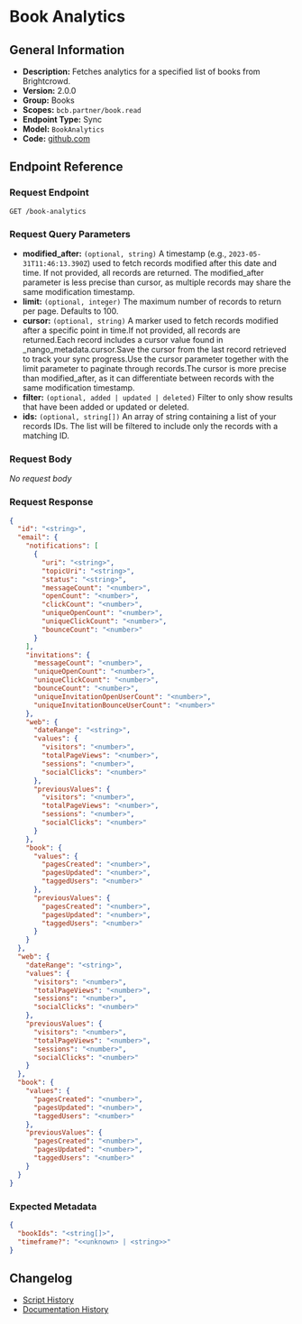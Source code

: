 <!-- BEGIN GENERATED CONTENT -->
# Book Analytics

## General Information

- **Description:** Fetches analytics for a specified list of books from Brightcrowd.
- **Version:** 2.0.0
- **Group:** Books
- **Scopes:** `bcb.partner/book.read`
- **Endpoint Type:** Sync
- **Model:** `BookAnalytics`
- **Code:** [github.com](https://github.com/NangoHQ/integration-templates/tree/main/integrations/brightcrowd/syncs/book-analytics.ts)


## Endpoint Reference

### Request Endpoint

`GET /book-analytics`

### Request Query Parameters

- **modified_after:** `(optional, string)` A timestamp (e.g., `2023-05-31T11:46:13.390Z`) used to fetch records modified after this date and time. If not provided, all records are returned. The modified_after parameter is less precise than cursor, as multiple records may share the same modification timestamp.
- **limit:** `(optional, integer)` The maximum number of records to return per page. Defaults to 100.
- **cursor:** `(optional, string)` A marker used to fetch records modified after a specific point in time.If not provided, all records are returned.Each record includes a cursor value found in _nango_metadata.cursor.Save the cursor from the last record retrieved to track your sync progress.Use the cursor parameter together with the limit parameter to paginate through records.The cursor is more precise than modified_after, as it can differentiate between records with the same modification timestamp.
- **filter:** `(optional, added | updated | deleted)` Filter to only show results that have been added or updated or deleted.
- **ids:** `(optional, string[])` An array of string containing a list of your records IDs. The list will be filtered to include only the records with a matching ID.

### Request Body

_No request body_

### Request Response

```json
{
  "id": "<string>",
  "email": {
    "notifications": [
      {
        "uri": "<string>",
        "topicUri": "<string>",
        "status": "<string>",
        "messageCount": "<number>",
        "openCount": "<number>",
        "clickCount": "<number>",
        "uniqueOpenCount": "<number>",
        "uniqueClickCount": "<number>",
        "bounceCount": "<number>"
      }
    ],
    "invitations": {
      "messageCount": "<number>",
      "uniqueOpenCount": "<number>",
      "uniqueClickCount": "<number>",
      "bounceCount": "<number>",
      "uniqueInvitationOpenUserCount": "<number>",
      "uniqueInvitationBounceUserCount": "<number>"
    },
    "web": {
      "dateRange": "<string>",
      "values": {
        "visitors": "<number>",
        "totalPageViews": "<number>",
        "sessions": "<number>",
        "socialClicks": "<number>"
      },
      "previousValues": {
        "visitors": "<number>",
        "totalPageViews": "<number>",
        "sessions": "<number>",
        "socialClicks": "<number>"
      }
    },
    "book": {
      "values": {
        "pagesCreated": "<number>",
        "pagesUpdated": "<number>",
        "taggedUsers": "<number>"
      },
      "previousValues": {
        "pagesCreated": "<number>",
        "pagesUpdated": "<number>",
        "taggedUsers": "<number>"
      }
    }
  },
  "web": {
    "dateRange": "<string>",
    "values": {
      "visitors": "<number>",
      "totalPageViews": "<number>",
      "sessions": "<number>",
      "socialClicks": "<number>"
    },
    "previousValues": {
      "visitors": "<number>",
      "totalPageViews": "<number>",
      "sessions": "<number>",
      "socialClicks": "<number>"
    }
  },
  "book": {
    "values": {
      "pagesCreated": "<number>",
      "pagesUpdated": "<number>",
      "taggedUsers": "<number>"
    },
    "previousValues": {
      "pagesCreated": "<number>",
      "pagesUpdated": "<number>",
      "taggedUsers": "<number>"
    }
  }
}
```

### Expected Metadata

```json
{
  "bookIds": "<string[]>",
  "timeframe?": "<<unknown> | <string>>"
}
```

## Changelog

- [Script History](https://github.com/NangoHQ/integration-templates/commits/main/integrations/brightcrowd/syncs/book-analytics.ts)
- [Documentation History](https://github.com/NangoHQ/integration-templates/commits/main/integrations/brightcrowd/syncs/book-analytics.md)

<!-- END  GENERATED CONTENT -->

